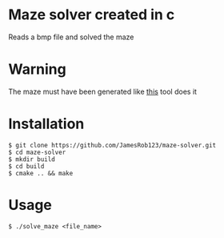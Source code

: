 # Maze solver created in c
Reads a bmp file and solved the maze

# Warning
The maze must have been generated like [this](https://github.com/JamesRob123/maze-generator) tool does it

# Installation
```
$ git clone https://github.com/JamesRob123/maze-solver.git 
$ cd maze-solver
$ mkdir build
$ cd build
$ cmake .. && make
```

# Usage
```
$ ./solve_maze <file_name>
```
